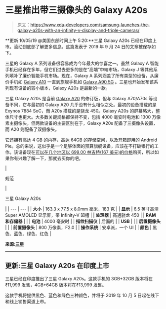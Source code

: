 # 三星推出带三摄像头的 Galaxy A20s

> 原文：<https://www.xda-developers.com/samsung-launches-the-galaxy-a20s-with-an-infinity-v-display-and-triple-cameras/>

**更新 10/05/19 @美国东部时间上午 5:20:**三星 Galaxy A20s 已经在印度上市。滚动到底部了解更多信息。这篇发表于 2019 年 9 月 24 日的文章被保存如下。

三星的 Galaxy A 系列设备很容易成为今年最大的惊喜之一。虽然 Galaxy A 智能手机已经存在多年，但它们过去更多的是在“高端”中端市场，Galaxy J 等其他系列填补了廉价智能手机市场。现在，Galaxy A 系列涵盖了所有类型的设备，从廉价手机如 [Galaxy A10](https://www.xda-developers.com/samsung-galaxy-a10-a30-a50/) 一直到旗舰手机如 [Galaxy A90 5G](https://www.xda-developers.com/samsung-galaxy-a90-5g-snapdragon-855-dex-launched/) 。三星也开始发布该系列现有设备的较小版本，Galaxy A20s 是最新的一款。

三星 Galaxy A20s 是当前 [Galaxy A20](https://www.xda-developers.com/samsung-galaxy-a20-infinity-v-exynos-7884-launch-russia/) 的修订版，但与 Galaxy A70/A70s 等设备不同，它与最初的 Galaxy A20 几乎没有什么相似之处。最初的设备搭载的是 Exynos 7884 SoC，而 A20s 搭载的是骁龙 450。Galaxy A20s 的屏幕略大，整体尺寸也更大。大多数关键规格都保持不变，包括 4000 毫安时电池和 1300 万像素主摄像头，但两款设备的主要区别在于，Galaxy A20s 配备了三摄像头设置，而 A20 则配备了双摄像头。

它还拥有高达 4 GB 的内存，高达 64GB 的存储空间，以及开箱即用的 Android Pie。总的来说，这似乎是一个足够体面的预算旗舰设备，应该在不打破银行的工作。该设备现在[可以在几个地区以 699.00 林吉特(167 美元)的价格](https://shop-links.co/link/?exclusive=1&publisher_slug=xda&article_name=%5BUpdate%3A+Launched+in+India%5D+Samsung+launches+the+Galaxy+A20s+with+an+Infinity-V+display+and+triple+cameras&article_url=https%3A%2F%2Fwww.xda-developers.com%2Fsamsung-launches-the-galaxy-a20s-with-an-infinity-v-display-and-triple-cameras%2F&u1=UUxdaUeUpU26015&url=https%3A%2F%2Fwww.samsung.com%2Fmy%2Fsmartphones%2Fgalaxy-a%2Fgalaxy-a20s-green-32gb-sm-a207fzgdxme%2F&ourl=https%3A%2F%2Fwww.samsung.com%2Fmy%2Fsmartphones%2Fgalaxy-a20s-a207%2FSM-A207FZGDXME%2F)购买，所以如果你有兴趣了解一下，那就去买你的吧。

| 

规范

 | 

三星 Galaxy A20s

 |
| --- | --- |
| **大小** | 163.3 x 77.5 x 8.0mm 毫米，183 克 |
| **显示** | 6.5 英寸高清 Super AMOLED 显示屏，带 Infinity-V 凹槽 |
| **处理器** | 高通骁龙 450 |
| **RAM 和存储器** |  |
| **电池** | 4000 毫安时 |
| **指纹扫描仪** | 后面的 |
| **USB** |  |
| **后置摄像头** |  |
| **前置摄像头** | 800 万像素，F2.0 |
| **操作系统** | 安卓派，一个 UI |
| **颜色** | 黑色、蓝色、绿色、红色 |

**来源:[三星](http://www.samsungmobilepress.com/stories/galaxy-a20s-meet-the-essential-device-for-the-era-of-live)**

* * *

## 更新:三星 Galaxy A20s 在印度上市

三星已经在印度推出了三星 Galaxy A20s。这款手机的 3GB+32GB 版本将在₹11,999 发售，4GB+64GB 版本将在₹13,999 发售。

这款手机将提供黑色、蓝色和绿色三种颜色，并将于 2019 年 10 月 5 日起在线下和线上销售渠道上市。